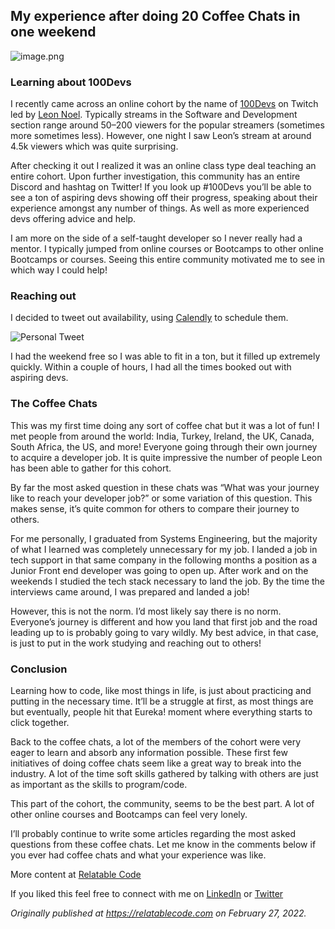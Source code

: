 ## My experience after doing 20 Coffee Chats in one weekend


![image.png](https://cdn.hashnode.com/res/hashnode/image/upload/v1651102884579/Afqf9OTdQ.png)

### Learning about 100Devs

I recently came across an online cohort by the name of [100Devs](https://leonnoel.com/100devs/) on Twitch led by [Leon Noel](https://twitter.com/leonnoel). Typically streams in the Software and Development section range around 50–200 viewers for the popular streamers (sometimes more sometimes less). However, one night I saw Leon’s stream at around 4.5k viewers which was quite surprising.

After checking it out I realized it was an online class type deal teaching an entire cohort. Upon further investigation, this community has an entire Discord and hashtag on Twitter! If you look up #100Devs you’ll be able to see a ton of aspiring devs showing off their progress, speaking about their experience amongst any number of things. As well as more experienced devs offering advice and help.

I am more on the side of a self-taught developer so I never really had a mentor. I typically jumped from online courses or Bootcamps to other online Bootcamps or courses. Seeing this entire community motivated me to see in which way I could help!

### Reaching out

I decided to tweet out availability, using [Calendly](https://calendly.com/) to schedule them.

![Personal Tweet](https://cdn.hashnode.com/res/hashnode/image/upload/v1645963615103/Nb_oLEgkZ.png)

I had the weekend free so I was able to fit in a ton, but it filled up extremely quickly. Within a couple of hours, I had all the times booked out with aspiring devs.

### The Coffee Chats

This was my first time doing any sort of coffee chat but it was a lot of fun! I met people from around the world: India, Turkey, Ireland, the UK, Canada, South Africa, the US, and more! Everyone going through their own journey to acquire a developer job. It is quite impressive the number of people Leon has been able to gather for this cohort.

By far the most asked question in these chats was “What was your journey like to reach your developer job?” or some variation of this question. This makes sense, it’s quite common for others to compare their journey to others.

For me personally, I graduated from Systems Engineering, but the majority of what I learned was completely unnecessary for my job. I landed a job in tech support in that same company in the following months a position as a Junior Front end developer was going to open up. After work and on the weekends I studied the tech stack necessary to land the job. By the time the interviews came around, I was prepared and landed a job!

However, this is not the norm. I’d most likely say there is no norm. Everyone’s journey is different and how you land that first job and the road leading up to is probably going to vary wildly. My best advice, in that case, is just to put in the work studying and reaching out to others!

### Conclusion

Learning how to code, like most things in life, is just about practicing and putting in the necessary time. It’ll be a struggle at first, as most things are but eventually, people hit that Eureka! moment where everything starts to click together.

Back to the coffee chats, a lot of the members of the cohort were very eager to learn and absorb any information possible. These first few initiatives of doing coffee chats seem like a great way to break into the industry. A lot of the time soft skills gathered by talking with others are just as important as the skills to program/code.

This part of the cohort, the community, seems to be the best part. A lot of other online courses and Bootcamps can feel very lonely.

I’ll probably continue to write some articles regarding the most asked questions from these coffee chats. Let me know in the comments below if you ever had coffee chats and what your experience was like.

More content at [Relatable Code](https://relatablecode.com/)

If you liked this feel free to connect with me on [LinkedIn](https://www.linkedin.com/in/diego-ballesteros-9468a7136/) or [Twitter](https://twitter.com/relatablecoder)

_Originally published at_ [_https://relatablecode.com_](https://relatablecode.com/my-experience-after-doing-20-coffee-chats-in-one-weekend/) _on February 27, 2022._
